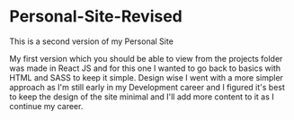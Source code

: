 # Personal-Site-Revised
This is a second version of my Personal Site

My first version which you should be able to view from the projects folder was made in React JS and for this one I wanted to go back to basics with HTML and SASS
to keep it simple. Design wise I went with a more simpler approach as I'm still early in my Development career and I figured it's best to keep the design of the
site minimal and I'll add more content to it as I continue my career.
